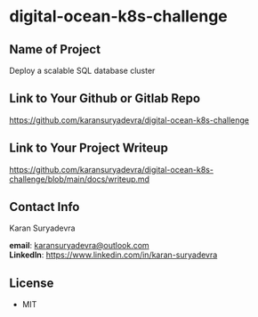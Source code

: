 # digital-ocean-k8s-challenge

## Name of Project
Deploy a scalable SQL database cluster

## Link to Your Github or Gitlab Repo
https://github.com/karansuryadevra/digital-ocean-k8s-challenge

## Link to Your Project Writeup
https://github.com/karansuryadevra/digital-ocean-k8s-challenge/blob/main/docs/writeup.md

## Contact Info
Karan Suryadevra

**email**: karansuryadevra@outlook.com  
**LinkedIn**: https://www.linkedin.com/in/karan-suryadevra  

## License
- MIT
